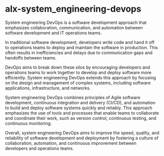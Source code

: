 # alx-system_engineering-devops
System engineering DevOps is a software development approach that emphasizes collaboration, communication, and automation between software development and IT operations teams. 

In traditional software development, developers write code and hand it off to operations teams to deploy and maintain the software in production. This often results in inefficiencies and delays due to communication gaps and handoffs between teams.

DevOps aims to break down these silos by encouraging developers and operations teams to work together to develop and deploy software more efficiently. System engineering DevOps extends this approach by focusing on the design and management of complex systems, including software applications, infrastructure, and networks.

System engineering DevOps combines principles of Agile software development, continuous integration and delivery (CI/CD), and automation to build and deploy software systems quickly and reliably. This approach emphasizes the use of tools and processes that enable teams to collaborate and coordinate their work, such as version control, continuous testing, and continuous monitoring.

Overall, system engineering DevOps aims to improve the speed, quality, and reliability of software development and deployment by fostering a culture of collaboration, automation, and continuous improvement between developers and operations teams.
